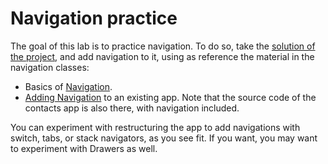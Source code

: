 # Navigation practice

The goal of this lab is to practice navigation. To do so, take the [solution of the project](../project1-flashy/Solution.js), and add navigation to it, using as reference the material in the navigation classes:
- Basics of [Navigation](../lec8-navigation/).
- [Adding Navigation](../lec9-more-navigation/) to an existing app. Note that the source code of the contacts app is also there, with navigation included.

You can experiment with restructuring the app to add navigations with switch, tabs, or stack navigators, as you see fit. If you want, you may want to experiment with Drawers as well.
